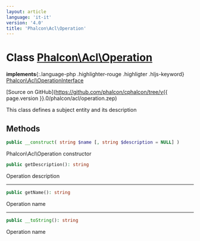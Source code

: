 ```yaml
---
layout: article
language: 'it-it'
version: '4.0'
title: 'Phalcon\Acl\Operation'
---
```

# Class [Phalcon\Acl\Operation](Phalcon_Acl_Operation)

**implements**{:.language-php .highlighter-rouge .highligter .hljs-keyword} [Phalcon\Acl\OperationInterface](Phalcon_Acl_OperationInterface)

[Source on GitHub](https://github.com/phalcon/cphalcon/tree/v{{ page.version }}.0/phalcon/acl/operation.zep)

This class defines a subject entity and its description

## Methods

```php
public __construct( string $name [, string $description = NULL] )
```

Phalcon\Acl\Operation constructor

```php
public getDescription(): string
```

Operation description

* * *

```php
public getName(): string
```

Operation name

* * *

```php
public __toString(): string
```

Operation name